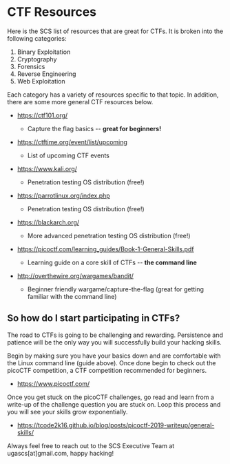 # CTF Resources

Here is the SCS list of resources that are great for CTFs. It is broken into the following categories:

1. Binary Exploitation
2. Cryptography
3. Forensics
4. Reverse Engineering
5. Web Exploitation

Each category has a variety of resources specific to that topic. In addition, there are some more general CTF resources below.

- https://ctf101.org/
  - Capture the flag basics -- __great for beginners!__

- https://ctftime.org/event/list/upcoming
  - List of upcoming CTF events

- https://www.kali.org/
  - Penetration testing OS distribution (free!) 

- https://parrotlinux.org/index.php
  - Penetration testing OS distribution (free!)

- https://blackarch.org/
  - More advanced penetration testing OS distribution (free!)

- https://picoctf.com/learning_guides/Book-1-General-Skills.pdf
  - Learning guide on a core skill of CTFs -- **the command line**

- http://overthewire.org/wargames/bandit/
  - Beginner friendly wargame/capture-the-flag (great for getting familiar with the command line)

## So how do I start participating in CTFs?

The road to CTFs is going to be challenging and rewarding. Persistence and patience will be the only way you will successfully build your hacking skills.

Begin by making sure you have your basics down and are comfortable with the Linux command line (guide above). Once done begin to check out the picoCTF competition, a CTF competition recommended for beginners.

 - https://www.picoctf.com/

Once you get stuck on the picoCTF challenges, go read and learn from a write-up of the challenge question you are stuck on. Loop this process and you will see your skills grow exponentially.

- https://tcode2k16.github.io/blog/posts/picoctf-2019-writeup/general-skills/

Always feel free to reach out to the SCS Executive Team at ugascs[at]gmail.com, happy hacking!